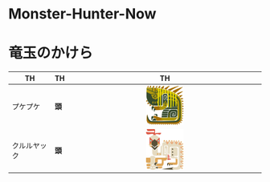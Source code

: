 # Monster-Hunter-Now
# 竜玉のかけら
| TH | TH | TH |
| ---- | ---- | :----: |
| プケプケ | **頭** | <img src="../../articles/MonsterHunterNow/g-jagr.png" width="20%"> |
| クルルヤック | **頭** | <img src="../../articles/MonsterHunterNow/kulu.png" width="20%"> |
